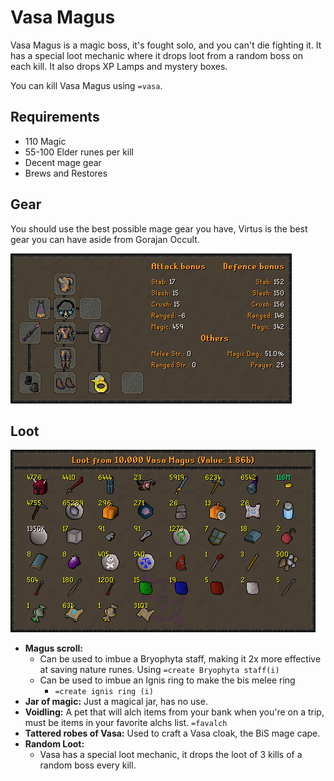 # Vasa Magus

Vasa Magus is a magic boss, it's fought solo, and you can't die fighting it. It has a special loot mechanic where it drops loot from a random boss on each kill. It also drops XP Lamps and mystery boxes.

You can kill Vasa Magus using `=vasa`.

## Requirements

* 110 Magic
* 55-100 Elder runes per kill
* Decent mage gear
* Brews and Restores

## Gear

You should use the best possible mage gear you have, Virtus is the best gear you can have aside from Gorajan Occult.

![The BiS Gear for Vasa](../.gitbook/assets/osbot.png)

## Loot

![Example loot from 10,000 Vasa Magus \(excludes the random 3x boss loot\)](../.gitbook/assets/osbot%20%281%29.png)

* **Magus scroll:**
  * Can be used to imbue a Bryophyta staff, making it 2x more effective at saving nature runes. Using `=create Bryophyta staff(i)`
  * Can be used to imbue an Ignis ring to make the bis melee ring 
    * `=create ignis ring (i)`
* **Jar of magic:** Just a magical jar, has no use.
* **Voidling:** A pet that will alch items from your bank when you're on a trip, must be items in your favorite alchs list. `=favalch`
* **Tattered robes of Vasa:** Used to craft a Vasa cloak, the BiS mage cape.
* **Random Loot:**
  * Vasa has a special loot mechanic, it drops the loot of 3 kills of a random boss every kill.



